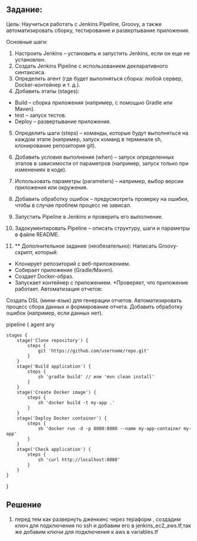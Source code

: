 ## Задание:
    
Цель:
Научиться работать с Jenkins Pipeline, Groovy, а также автоматизировать сборку, тестирование и развертывание приложения.

Основные шаги:
1) Настроить Jenkins – установить и запустить Jenkins, если он еще не установлен.
2) Создать Jenkins Pipeline с использованием декларативного синтаксиса.
3) Определить агент (где будет выполняться сборка: любой сервер, Docker-контейнер и т. д.).
4) Добавить этапы (stages):
* Build – сборка приложения (например, с помощью Gradle или Maven).
* test – запуск тестов.
* Deploy – развертывание приложения.
5) Определить шаги (steps) – команды, которые будут выполняться на каждом этапе (например, запуск команд в терминале sh, клонирование репозитория git).
6) Добавить условия выполнения (when) – запуск определенных этапов в зависимости от параметров (например, запуск только при изменениях в коде).
7) Использовать параметры (parameters) – например, выбор версии приложения или окружения.
8) Добавить обработку ошибок – предусмотреть проверку на ошибки, чтобы в случае проблем процесс не зависал.
9) Запустить Pipeline в Jenkins и проверить его выполнение.
10) Задокументировать Pipeline – описать структуру, шаги и параметры в файле README.

11) ** Дополнительное задание (необязательно):
Написать Groovy-скрипт, который:

* Клонирует репозиторий с веб-приложением.
* Собирает приложение (Gradle/Maven).
* Создает Docker-образ.
* Запускает контейнер с приложением.
*Проверяет, что приложение работает.
Автоматизация отчетов:

Создать DSL (мини-язык) для генерации отчетов.
Автоматизировать процесс сбора данных и формирование отчета.
Добавить обработку ошибок (например, если данных нет).

pipeline {
    agent any

    stages {
        stage('Clone repository') {
            steps {
                git 'https://github.com/username/repo.git'
            }
        }
        stage('Build application') {
            steps {
                sh 'gradle build' // или 'mvn clean install'
            }
        }
        stage('Create Docker image') {
            steps {
                sh 'docker build -t my-app .'
            }
        }
        stage('Deploy Docker container') {
            steps {
                sh 'docker run -d -p 8080:8080 --name my-app-container my-app'
            }
        }
        stage('Check application') {
            steps {
                sh 'curl http://localhost:8080'
            }
        }
    }
}


## Решение
1) перед тем как развернуть дженкинс через тераформ , создадим ключ для подключения по ssh и добавим его в jenkins_ec2_aws.tf,так же добавим ключи для подключения к aws в variables.tf
```
